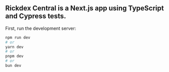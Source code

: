 
## Rickdex Central is a Next.js app using TypeScript and Cypress tests.

First, run the development server:

```bash
npm run dev
# or
yarn dev
# or
pnpm dev
# or
bun dev
```

